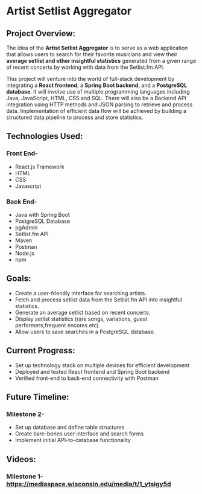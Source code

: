 # Artist Setlist Aggregator

## Project Overview:

The idea of the **Artist Setlist Aggregator** is to serve as a web application that allows users to search for their favorite musicians and view their **average setlist and other insightful statistics** generated from a given range of recent concerts by working with data from the Setlist.fm API.


This project will venture into the world of full-stack development by integrating a **React frontend**, a **Spring Boot backend**, and a **PostgreSQL database**. It will involve use of multiple programming languages including Java, JavaScript, HTML, CSS and SQL. There will also be a Backend API integration using HTTP methods and JSON parsing to retrieve and process data. Implementation of efficient data flow will be achieved by building a structured data pipeline to process and store statistics.

## Technologies Used:
### Front End-
* React.js Framework
* HTML
* CSS
* Javascript

### Back End-
* Java with Spring Boot
* PostgreSQL Database
* pgAdmin
* Setlist.fm API
* Maven
* Postman
* Node.js
* npm



## Goals:
* Create a user-friendly interface for searching artists.
* Fetch and process setlist data from the Setlist.fm API into insightful statistics.
* Generate an average setlist based on recent concerts.
* Display setlist statistics (rare songs, variations, guest performers,frequent encores etc).
* Allow users to save searches in a PostgreSQL database.

## Current Progress:
* Set up technology stack on multiple devices for efficient development
* Deployed and tested React frontend and Spring Boot backend
* Verified front-end to back-end connectivity with Postman

## Future Timeline:
### Milestone 2-
* Set up database and define table structures
* Create bare-bones user interface and search forms
* Implement initial API-to-database functionality

## Videos:
### Milestone 1- https://mediaspace.wisconsin.edu/media/t/1_ytsigy5d
